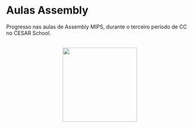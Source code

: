 # Aulas Assembly
Progresso nas aulas de Assembly MIPS, durante o terceiro período de CC no CESAR School.
<br /><br />

<div align="center">
<img src="https://media.giphy.com/media/1U4S8219ByoGk/giphy.gif" width="200px"/>
</div>
